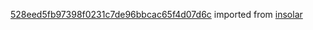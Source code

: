 [528eed5fb97398f0231c7de96bbcac65f4d07d6c](https://github.com/insolar/insolar/commit/528eed5fb97398f0231c7de96bbcac65f4d07d6c) imported from [insolar](https://github.com/insolar/insolar)
